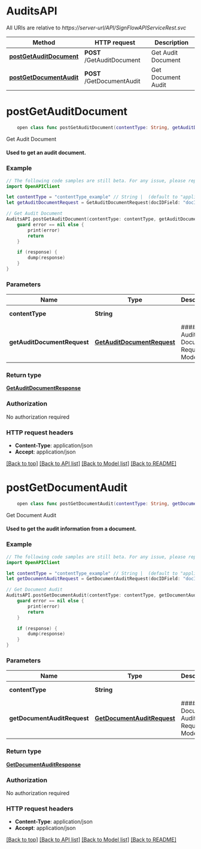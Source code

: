 # AuditsAPI

All URIs are relative to *https://server-url/API/SignFlowAPIServiceRest.svc*

Method | HTTP request | Description
------------- | ------------- | -------------
[**postGetAuditDocument**](AuditsAPI.md#postgetauditdocument) | **POST** /GetAuditDocument | Get Audit Document
[**postGetDocumentAudit**](AuditsAPI.md#postgetdocumentaudit) | **POST** /GetDocumentAudit | Get Document Audit


# **postGetAuditDocument**
```swift
    open class func postGetAuditDocument(contentType: String, getAuditDocumentRequest: GetAuditDocumentRequest? = nil, completion: @escaping (_ data: GetAuditDocumentResponse?, _ error: Error?) -> Void)
```

Get Audit Document

#### Used to get an audit document.

### Example 
```swift
// The following code samples are still beta. For any issue, please report via http://github.com/OpenAPITools/openapi-generator/issues/new
import OpenAPIClient

let contentType = "contentType_example" // String |  (default to "application/json")
let getAuditDocumentRequest = GetAuditDocumentRequest(docIDField: "docIDField_example", tokenField: TokenField(tokenExpiryField: Date(), tokenField: "tokenField_example")) // GetAuditDocumentRequest | ##### Get Audit Document Request Model (optional)

// Get Audit Document
AuditsAPI.postGetAuditDocument(contentType: contentType, getAuditDocumentRequest: getAuditDocumentRequest) { (response, error) in
    guard error == nil else {
        print(error)
        return
    }

    if (response) {
        dump(response)
    }
}
```

### Parameters

Name | Type | Description  | Notes
------------- | ------------- | ------------- | -------------
 **contentType** | **String** |  | [default to &quot;application/json&quot;]
 **getAuditDocumentRequest** | [**GetAuditDocumentRequest**](GetAuditDocumentRequest.md) | ##### Get Audit Document Request Model | [optional] 

### Return type

[**GetAuditDocumentResponse**](GetAuditDocumentResponse.md)

### Authorization

No authorization required

### HTTP request headers

 - **Content-Type**: application/json
 - **Accept**: application/json

[[Back to top]](#) [[Back to API list]](../README.md#documentation-for-api-endpoints) [[Back to Model list]](../README.md#documentation-for-models) [[Back to README]](../README.md)

# **postGetDocumentAudit**
```swift
    open class func postGetDocumentAudit(contentType: String, getDocumentAuditRequest: GetDocumentAuditRequest? = nil, completion: @escaping (_ data: GetDocumentAuditResponse?, _ error: Error?) -> Void)
```

Get Document Audit

#### Used to get the audit information from a document.

### Example 
```swift
// The following code samples are still beta. For any issue, please report via http://github.com/OpenAPITools/openapi-generator/issues/new
import OpenAPIClient

let contentType = "contentType_example" // String |  (default to "application/json")
let getDocumentAuditRequest = GetDocumentAuditRequest(docIDField: "docIDField_example", tokenField: TokenField(tokenExpiryField: Date(), tokenField: "tokenField_example")) // GetDocumentAuditRequest | ##### Get Document Audit Request Model (optional)

// Get Document Audit
AuditsAPI.postGetDocumentAudit(contentType: contentType, getDocumentAuditRequest: getDocumentAuditRequest) { (response, error) in
    guard error == nil else {
        print(error)
        return
    }

    if (response) {
        dump(response)
    }
}
```

### Parameters

Name | Type | Description  | Notes
------------- | ------------- | ------------- | -------------
 **contentType** | **String** |  | [default to &quot;application/json&quot;]
 **getDocumentAuditRequest** | [**GetDocumentAuditRequest**](GetDocumentAuditRequest.md) | ##### Get Document Audit Request Model | [optional] 

### Return type

[**GetDocumentAuditResponse**](GetDocumentAuditResponse.md)

### Authorization

No authorization required

### HTTP request headers

 - **Content-Type**: application/json
 - **Accept**: application/json

[[Back to top]](#) [[Back to API list]](../README.md#documentation-for-api-endpoints) [[Back to Model list]](../README.md#documentation-for-models) [[Back to README]](../README.md)

